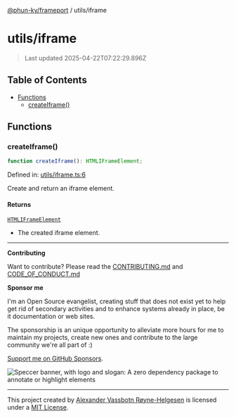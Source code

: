 [@phun-ky/frameport](../README.md) / utils/iframe

# utils/iframe

> Last updated 2025-04-22T07:22:29.896Z

## Table of Contents

- [Functions](#functions)
  - [createIframe()](#createiframe)

## Functions

### createIframe()

```ts
function createIframe(): HTMLIFrameElement;
```

Defined in: [utils/iframe.ts:6](https://github.com/phun-ky/frameport/blob/main/src/utils/iframe.ts#L6)

Create and return an iframe element.

#### Returns

[`HTMLIFrameElement`](https://developer.mozilla.org/docs/Web/API/HTMLIFrameElement)

- The created iframe element.

---

**Contributing**

Want to contribute? Please read the [CONTRIBUTING.md](https://github.com/phun-ky/frameport/blob/main/CONTRIBUTING.md) and [CODE_OF_CONDUCT.md](https://github.com/phun-ky/frameport/blob/main/CODE_OF_CONDUCT.md)

**Sponsor me**

I'm an Open Source evangelist, creating stuff that does not exist yet to help get rid of secondary activities and to enhance systems already in place, be it documentation or web sites.

The sponsorship is an unique opportunity to alleviate more hours for me to maintain my projects, create new ones and contribute to the large community we're all part of :)

[Support me on GitHub Sponsors](https://github.com/sponsors/phun-ky).

![Speccer banner, with logo and slogan: A zero dependency package to annotate or highlight elements](https://github.com/phun-ky/frameport/blob/main/public/frameport-banner.png?raw=true)

---

This project created by [Alexander Vassbotn Røyne-Helgesen](http://phun-ky.net) is licensed under a [MIT License](https://choosealicense.com/licenses/mit/).
